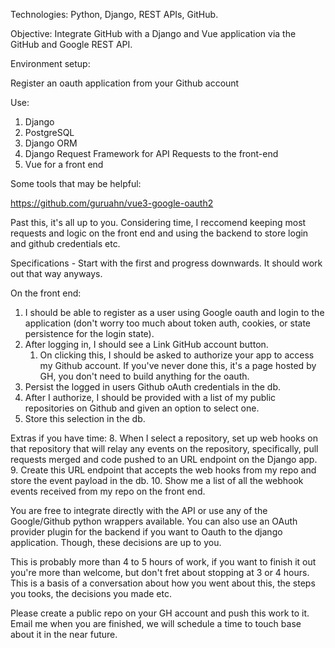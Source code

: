 Technologies: Python, Django, REST APIs, GitHub.

Objective: Integrate GitHub with a Django and Vue application via the GitHub and Google REST API.

Environment setup:

Register an oauth application from your Github account

Use:
  1. Django
  2. PostgreSQL
  3. Django ORM
  4. Django Request Framework for API Requests to the front-end
  5. Vue for a front end

Some tools that may be helpful:

https://github.com/guruahn/vue3-google-oauth2

Past this, it's all up to you. Considering time, I reccomend keeping most requests and logic on the front end and using the backend to store login and github credentials etc. 

Specifications - Start with the first and progress downwards. It should work out that way anyways.

On the front end:

1. I should be able to register as a user using Google oauth and login to the application (don't worry too much about token auth, cookies, or state persistence for the login state). 
3. After logging in, I should see a Link GitHub account button.
    1. On clicking this, I should be asked to authorize your app to access my Github account. If you've never done this, it's a page hosted by GH, you don't need to build anything for the oauth.
5. Persist the logged in users Github oAuth credentials in the db.
6. After I authorize, I should be provided with a list of my public repositories on Github and given an option to select one.
7. Store this selection in the db.

Extras if you have time:
8. When I select a repository, set up web hooks on that repository that will relay any events on the repository, specifically, pull requests merged and code pushed to an URL endpoint on the Django app.
9. Create this URL endpoint that accepts the web hooks from my repo and store the event payload in the db.
10. Show me a list of all the webhook events received from my repo on the front end.

You are free to integrate directly with the API or use any of the Google/Github python wrappers available. You can also use an OAuth provider plugin for the backend if you want to Oauth to the django application. Though, these decisions are up to you. 

This is probably more than 4 to 5 hours of work, if you want to finish it out
you're more than welcome, but don't fret about stopping at 3 or 4 hours. This is
a basis of a conversation about how you went about this, the steps you tooks,
the decisions you made etc.

Please create a public repo on your GH account and push this work to it. Email me when you are finished, we will schedule a time to touch base about it in the near future.
